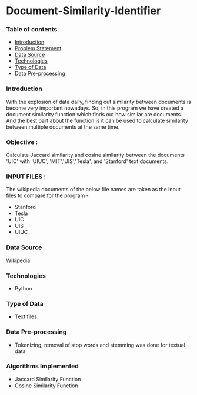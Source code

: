 # Document-Similarity-Identifier

### Table of contents
* [Introduction](#introduction)
* [Problem Statement](#problem-statement)
* [Data Source](#data-source)
* [Technologies](#technologies)
* [Type of Data](#type-of-data)
* [Data Pre-processing](#data-pre-processing)

### Introduction

With the explosion of data daily, finding out similarity between documents is become very important nowadays. So, in this program we have created a document similarity function which finds out how similar are documents. And the best part about the function is it can be used to calculate similarity between multiple documents at the same time.

### Objective :

Calculate Jaccard similarity and cosine similarity between the documents 'UIC' with 'UIUC', 'MIT','UIS','Tesla', and 'Stanford' text documents.

### INPUT FILES :

The wikipedia documents of the below file names are taken as the input files to compare for the program - 

* Stanford
* Tesla
* UIC
* UIS
* UIUC

### Data Source

Wikipedia

### Technologies
* Python 

### Type of Data
* Text files

### Data Pre-processing
* Tokenizing, removal of stop words and stemming was done for textual data

### Algorithms Implemented
* Jaccard Similarity Function
* Cosine  Similarity Function

